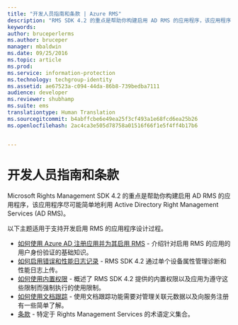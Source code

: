 ```yaml
---
title: "开发人员指南和条款 | Azure RMS"
description: "RMS SDK 4.2 的重点是帮助你构建启用 AD RMS 的应用程序，该应用程序可尽可能简单地利用 AD RMS 信息保护。"
keywords: 
author: bruceperlerms
ms.author: bruceper
manager: mbaldwin
ms.date: 09/25/2016
ms.topic: article
ms.prod: 
ms.service: information-protection
ms.technology: techgroup-identity
ms.assetid: ae67523a-c094-44da-86b8-739bedba7111
audience: developer
ms.reviewer: shubhamp
ms.suite: ems
translationtype: Human Translation
ms.sourcegitcommit: b4abffcbe6e49ea25f3cf493a1e68fcd6ea25b26
ms.openlocfilehash: 2ac4ca3e505d78758a01516f66f1e5f4ff4b17b6


---
```


# <a name="developer-guidance-and-terms"></a>开发人员指南和条款
Microsoft Rights Management SDK 4.2 的重点是帮助你构建启用 AD RMS 的应用程序，该应用程序尽可能简单地利用 Active Directory Right Management Services (AD RMS)。

以下主题适用于支持开发启用 RMS 的应用程序设计过程。

- [如何使用 Azure AD 注册应用并为其启用 RMS](authentication-integration.md) - 介绍针对启用 RMS 的应用的用户身份验证的基础知识。
- [如何启用错误和性能日志记录](enabling-logging.md) - RMS SDK 4.2 通过单个设备属性管理诊断和性能日志上传。
- [如何使用内置权限](built-in-rights-usage-restriction-reference.md) - 概述了 RMS SDK 4.2 提供的内置权限以及应用为遵守这些限制而强制执行的使用限制。
- [如何使用文档跟踪](how-to-use-document-tracking.md) - 使用文档跟踪功能需要对管理关联元数据以及向服务注册有一些简单了解。
- [条款](terms.md) - 特定于 Rights Management Services 的术语定义集合。

 

 

 



<!--HONumber=Oct16_HO1-->


